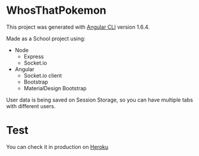 # WhosThatPokemon

This project was generated with [Angular CLI](https://github.com/angular/angular-cli) version 1.6.4.

Made as a School project using:
* Node
  * Express
  * Socket.io
* Angular
  * Socket.io client
  * Bootstrap
  * MaterialDesign Bootstrap
  
User data is being saved on Session Storage, so you can have multiple
tabs with different users.
  
# Test

You can check it in production on [Heroku](http://spell-pokemon.herokuapp.com)
